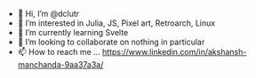 - 👋 Hi, I’m @dclutr
- 👀 I’m interested in Julia, JS, Pixel art, Retroarch, Linux
- 🌱 I’m currently learning Svelte
- 💞️ I’m looking to collaborate on nothing in particular
- 📫 How to reach me ...
    https://www.linkedin.com/in/akshansh-manchanda-9aa37a3a/
<!---
dclutr/dclutr is a ✨ special ✨ repository because its `README.md` (this file) appears on your GitHub profile.
You can click the Preview link to take a look at your changes.
--->
